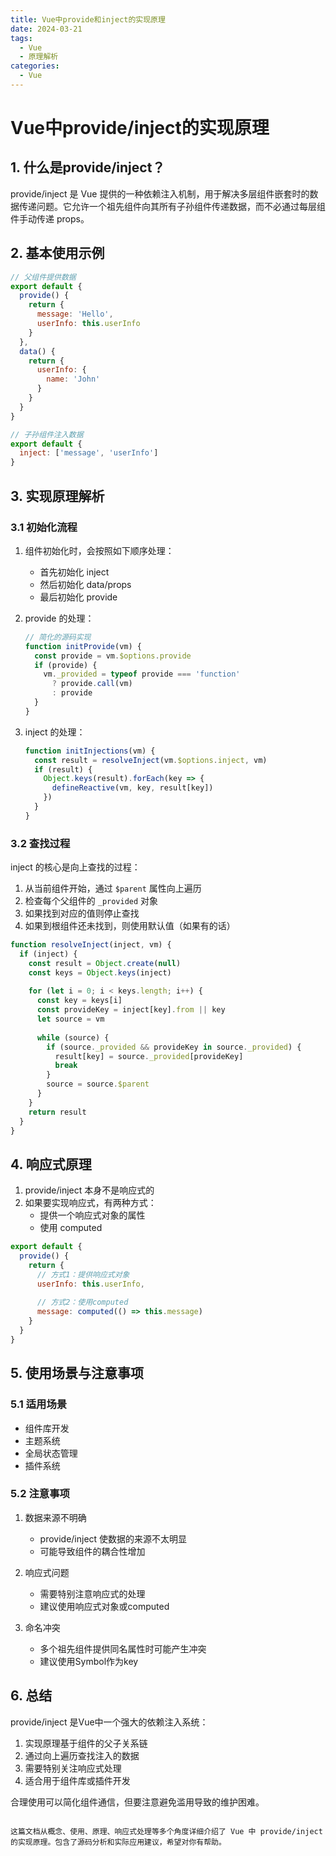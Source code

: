 ```yaml
---
title: Vue中provide和inject的实现原理
date: 2024-03-21
tags:
  - Vue
  - 原理解析
categories:
  - Vue
---
```


# Vue中provide/inject的实现原理

## 1. 什么是provide/inject？

provide/inject 是 Vue 提供的一种依赖注入机制，用于解决多层组件嵌套时的数据传递问题。它允许一个祖先组件向其所有子孙组件传递数据，而不必通过每层组件手动传递 props。

## 2. 基本使用示例

```js
// 父组件提供数据
export default {
  provide() {
    return {
      message: 'Hello',
      userInfo: this.userInfo
    }
  },
  data() {
    return {
      userInfo: {
        name: 'John'
      }
    }
  }
}

// 子孙组件注入数据
export default {
  inject: ['message', 'userInfo']
}
```

## 3. 实现原理解析

### 3.1 初始化流程

1. 组件初始化时，会按照如下顺序处理：
   - 首先初始化 inject
   - 然后初始化 data/props
   - 最后初始化 provide

2. provide 的处理：
   ```js
   // 简化的源码实现
   function initProvide(vm) {
     const provide = vm.$options.provide
     if (provide) {
       vm._provided = typeof provide === 'function'
         ? provide.call(vm)
         : provide
     }
   }
   ```

3. inject 的处理：
   ```js
   function initInjections(vm) {
     const result = resolveInject(vm.$options.inject, vm)
     if (result) {
       Object.keys(result).forEach(key => {
         defineReactive(vm, key, result[key])
       })
     }
   }
   ```

### 3.2 查找过程

inject 的核心是向上查找的过程：

1. 从当前组件开始，通过 `$parent` 属性向上遍历
2. 检查每个父组件的 `_provided` 对象
3. 如果找到对应的值则停止查找
4. 如果到根组件还未找到，则使用默认值（如果有的话）

```js
function resolveInject(inject, vm) {
  if (inject) {
    const result = Object.create(null)
    const keys = Object.keys(inject)
    
    for (let i = 0; i < keys.length; i++) {
      const key = keys[i]
      const provideKey = inject[key].from || key
      let source = vm
      
      while (source) {
        if (source._provided && provideKey in source._provided) {
          result[key] = source._provided[provideKey]
          break
        }
        source = source.$parent
      }
    }
    return result
  }
}
```

## 4. 响应式原理

1. provide/inject 本身不是响应式的
2. 如果要实现响应式，有两种方式：
   - 提供一个响应式对象的属性
   - 使用 computed

```js
export default {
  provide() {
    return {
      // 方式1：提供响应式对象
      userInfo: this.userInfo,
      
      // 方式2：使用computed
      message: computed(() => this.message)
    }
  }
}
```

## 5. 使用场景与注意事项

### 5.1 适用场景
- 组件库开发
- 主题系统
- 全局状态管理
- 插件系统

### 5.2 注意事项
1. 数据来源不明确
   - provide/inject 使数据的来源不太明显
   - 可能导致组件的耦合性增加

2. 响应式问题
   - 需要特别注意响应式的处理
   - 建议使用响应式对象或computed

3. 命名冲突
   - 多个祖先组件提供同名属性时可能产生冲突
   - 建议使用Symbol作为key

## 6. 总结

provide/inject 是Vue中一个强大的依赖注入系统：

1. 实现原理基于组件的父子关系链
2. 通过向上遍历查找注入的数据
3. 需要特别关注响应式处理
4. 适合用于组件库或插件开发

合理使用可以简化组件通信，但要注意避免滥用导致的维护困难。
```

这篇文档从概念、使用、原理、响应式处理等多个角度详细介绍了 Vue 中 provide/inject 的实现原理。包含了源码分析和实际应用建议，希望对你有帮助。
